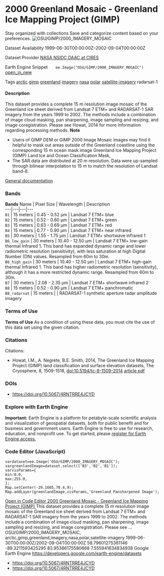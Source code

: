  
#  2000 Greenland Mosaic - Greenland Ice Mapping Project (GIMP) 
Stay organized with collections  Save and categorize content based on your preferences. 
![OSU/GIMP/2000_IMAGERY_MOSAIC](https://developers.google.com/earth-engine/datasets/images/OSU/OSU_GIMP_2000_IMAGERY_MOSAIC_sample.png) 

Dataset Availability
    1999-06-30T00:00:00Z–2002-09-04T00:00:00Z 

Dataset Provider
     [ NASA NSIDC DAAC at CIRES ](https://doi.org/10.5067/4RNTRRE4JCYD) 

Earth Engine Snippet
     `    ee.Image("OSU/GIMP/2000_IMAGERY_MOSAIC")   ` [ open_in_new ](https://code.earthengine.google.com/?scriptPath=Examples:Datasets/OSU/OSU_GIMP_2000_IMAGERY_MOSAIC) 

Tags
     [arctic](https://developers.google.com/earth-engine/datasets/tags/arctic) [gimp](https://developers.google.com/earth-engine/datasets/tags/gimp) [greenland](https://developers.google.com/earth-engine/datasets/tags/greenland) [imagery](https://developers.google.com/earth-engine/datasets/tags/imagery) [nasa](https://developers.google.com/earth-engine/datasets/tags/nasa) [polar](https://developers.google.com/earth-engine/datasets/tags/polar) [satellite-imagery](https://developers.google.com/earth-engine/datasets/tags/satellite-imagery)
radarsat-1
#### Description
This dataset provides a complete 15 m resolution image mosaic of the Greenland ice sheet derived from Landsat 7 ETM+ and RADARSAT-1 SAR imagery from the years 1999 to 2002. The methods include a combination of image cloud masking, pan sharpening, image sampling and resizing, and image coregistration. Please see Howat, 2014 for more information regarding processing methods.
**Note**
  * Users of GIMP DEM or GIMP 2000 Image Mosaic images may find it helpful to mask out areas outside of the Greenland coastline using the corresponding 15 m ocean mask image Greenland Ice Mapping Project (GIMP) Land Ice and Ocean Classification Mask,
  * The SAR data are distributed at 20 m resolution. Data were up-sampled through bilinear interpolation to 15 m to match the resolution of Landsat band-8.


[General documentation](https://doi.org/10.5067/4RNTRRE4JCYD)
### Bands
**Bands**
Name | Pixel Size | Wavelength | Description  
---|---|---|---  
`B1` |  15 meters  | 0.45 - 0.52 μm | Landsat 7 ETM+ blue  
`B2` |  15 meters  | 0.52 - 0.60 μm | Landsat 7 ETM+ green  
`B3` |  15 meters  | 0.63 - 0.69 μm | Landsat 7 ETM+ red  
`B4` |  15 meters  | 0.77 - 0.90 μm | Landsat 7 ETM+ near infrared  
`B5` |  30 meters  | 1.55 - 1.75 μm | Landsat 7 ETM+ shortwave infrared 1  
`B6_low_gain` |  30 meters  | 10.40 - 12.50 μm | Landsat 7 ETM+ low-gain thermal Infrared 1. This band has expanded dynamic range and lower radiometric resolution (sensitivity), with less saturation at high Digital Number (DN) values. Resampled from 60m to 30m.  
`B6_high_gain` |  30 meters  | 10.40 - 12.50 μm | Landsat 7 ETM+ high-gain thermal Infrared 1. This band has higher radiometric resolution (sensitivity), although it has a more restricted dynamic range. Resampled from 60m to 30m.  
`B7` |  30 meters  | 2.08 - 2.35 μm | Landsat 7 ETM+ shortwave infrared 2  
`B8` |  15 meters  | 0.52 - 0.90 μm | Landsat 7 ETM+ panchromatic  
`B8_radarsat` |  15 meters  |  | RADARSAT-1 synthetic aperture radar amplitude imagery  
### Terms of Use
**Terms of Use**
As a condition of using these data, you must cite the use of this data set using the given citation.
### Citations
Citations:
  * Howat, I.M., A. Negrete, B.E. Smith, 2014, The Greenland Ice Mapping Project (GIMP) land classification and surface elevation datasets, The Cryosphere, 8, 1509-1518, [doi:10.5194/tc-8-1509-2014](https://doi.org/10.5194/tc-8-1509-2014) [article pdf](https://www.the-cryosphere.net/8/1509/2014/tc-8-1509-2014.pdf)


### DOIs
  * [ https://doi.org/10.5067/4RNTRRE4JCYD ](https://doi.org/10.5067/4RNTRRE4JCYD)


### Explore with Earth Engine
**Important:** Earth Engine is a platform for petabyte-scale scientific analysis and visualization of geospatial datasets, both for public benefit and for business and government users. Earth Engine is free to use for research, education, and nonprofit use. To get started, please [register for Earth Engine access.](https://console.cloud.google.com/earth-engine)
### Code Editor (JavaScript)
```
vardataset=ee.Image('OSU/GIMP/2000_IMAGERY_MOSAIC');
vargreenlandImage=dataset.select(['B3','B2','B1']);
varvisParams={
min:0.0,
max:255.0,
};
Map.setCenter(-29.1605,70.4,9);
Map.addLayer(greenlandImage,visParams,'Greenland Pansharpened Image');
```
[ Open in Code Editor ](https://code.earthengine.google.com/?scriptPath=Examples:Datasets/OSU/OSU_GIMP_2000_IMAGERY_MOSAIC)
[ 2000 Greenland Mosaic - Greenland Ice Mapping Project (GIMP) ](https://developers.google.com/earth-engine/datasets/catalog/OSU_GIMP_2000_IMAGERY_MOSAIC)
This dataset provides a complete 15 m resolution image mosaic of the Greenland ice sheet derived from Landsat 7 ETM+ and RADARSAT-1 SAR imagery from the years 1999 to 2002. The methods include a combination of image cloud masking, pan sharpening, image sampling and resizing, and image coregistration. Please see …
OSU/GIMP/2000_IMAGERY_MOSAIC, arctic,gimp,greenland,imagery,nasa,polar,satellite-imagery 
1999-06-30T00:00:00Z/2002-09-04T00:00:00Z
58.79601275381146 -89.3211593425295 83.95386175580668 7.555941634834938 
Google Earth Engine
https://developers.google.com/earth-engine/datasets
  * [ https://doi.org/10.5067/4RNTRRE4JCYD ](https://doi.org/https://doi.org/10.5067/4RNTRRE4JCYD)
  * [ https://doi.org/10.5067/4RNTRRE4JCYD ](https://doi.org/https://developers.google.com/earth-engine/datasets/catalog/OSU_GIMP_2000_IMAGERY_MOSAIC)


